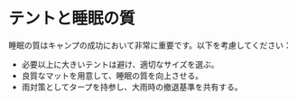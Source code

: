 # テントと睡眠の質

睡眠の質はキャンプの成功において非常に重要です。以下を考慮してください：

- 必要以上に大きいテントは避け、適切なサイズを選ぶ。
- 良質なマットを用意して、睡眠の質を向上させる。
- 雨対策としてタープを持参し、大雨時の撤退基準を共有する。

